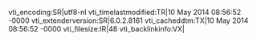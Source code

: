 vti_encoding:SR|utf8-nl
vti_timelastmodified:TR|10 May 2014 08:56:52 -0000
vti_extenderversion:SR|6.0.2.8161
vti_cacheddtm:TX|10 May 2014 08:56:52 -0000
vti_filesize:IR|48
vti_backlinkinfo:VX|
